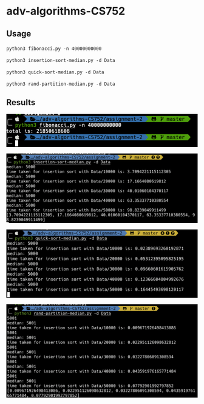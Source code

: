 # adv-algorithms-CS752

## Usage

`python3 fibonacci.py -n 40000000000`

`python3 insertion-sort-median.py -d Data`

`python3 quick-sort-median.py -d Data`

`python3 rand-partition-median.py -d Data`

## Results

![Alt text](assignment-2/fib-screenshot.png?raw=true "fibonacci even sum")

![Alt text](assignment-2/ins-sort.png?raw=true "Insertion sort")

![Alt text](assignment-2/quicksort.png?raw=true "Quick sort")

![Alt text](assignment-2/random-select.png?raw=true "Randomized select")

